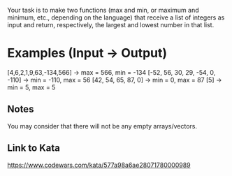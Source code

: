 Your task is to make two functions (max and min, or maximum and minimum, etc., depending on the language) that receive a list of integers as input and return, respectively, the largest and lowest number in that list.

# Examples (Input -> Output)
 [4,6,2,1,9,63,-134,566]         -> max = 566, min = -134
 [-52, 56, 30, 29, -54, 0, -110] -> min = -110, max = 56
 [42, 54, 65, 87, 0]             -> min = 0, max = 87
 [5]                             -> min = 5, max = 5
## Notes
You may consider that there will not be any empty arrays/vectors.


## Link to Kata
https://www.codewars.com/kata/577a98a6ae28071780000989